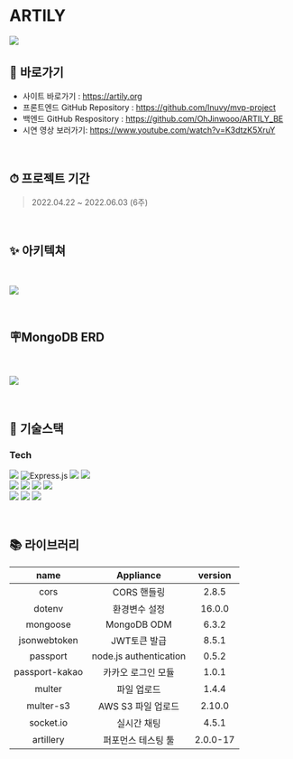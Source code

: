 # ARTILY

<a href="https://artily.org" height="3px" width="6px" target="_blank">
	<img src="https://s3.us-west-2.amazonaws.com/secure.notion-static.com/ea53c270-8fdd-49cf-9196-30fa21aa2daa/Untitled.png?X-Amz-Algorithm=AWS4-HMAC-SHA256&X-Amz-Content-Sha256=UNSIGNED-PAYLOAD&X-Amz-Credential=AKIAT73L2G45EIPT3X45%2F20220614%2Fus-west-2%2Fs3%2Faws4_request&X-Amz-Date=20220614T044326Z&X-Amz-Expires=86400&X-Amz-Signature=daefa20e20203b0a19cbf3d710ff75389bd876b5bffe9b33e963a2ebe16a568c&X-Amz-SignedHeaders=host&response-content-disposition=filename%20%3D%22Untitled.png%22&x-id=GetObject">
<a>

<br>

## 📌 바로가기
- 사이트 바로가기 : https://artily.org
- 프론트엔드 GitHub Repository : https://github.com/lnuvy/mvp-project
- 백엔드 GitHub Respository : https://github.com/OhJinwooo/ARTILY_BE
- 시연 영상 보러가기: https://www.youtube.com/watch?v=K3dtzK5XruY

<br>

## ⏱ 프로젝트 기간
> 2022.04.22 ~ 2022.06.03 (6주)


<br>

## ✨ 아키텍쳐
<br>

<a><img src="https://www.notion.so/image/https%3A%2F%2Fs3-us-west-2.amazonaws.com%2Fsecure.notion-static.com%2Fee258bad-21d3-49c2-88a0-4274869496e7%2F%ED%99%94%EB%A9%B4_%EC%BA%A1%EC%B2%98_2022-06-02_203208.png?table=block&id=ad7871b7-56dd-4406-a6f3-0bf43ef7a881&spaceId=5b5162e1-fb28-420c-acae-78efb764f3c3&width=2000&userId=2c64a51b-82d3-485a-b59b-5b8cef0ad4a9&cache=v2"><a/>
	

<br>

## 🪧MongoDB ERD
<br>

<a><img src="https://s3.us-west-2.amazonaws.com/secure.notion-static.com/ef0d1930-28d1-4160-9c0d-331aa1372aa4/ERD_%282%29.png?X-Amz-Algorithm=AWS4-HMAC-SHA256&X-Amz-Content-Sha256=UNSIGNED-PAYLOAD&X-Amz-Credential=AKIAT73L2G45EIPT3X45%2F20220614%2Fus-west-2%2Fs3%2Faws4_request&X-Amz-Date=20220614T044025Z&X-Amz-Expires=86400&X-Amz-Signature=7553d1d4a0736f370feb527420a82b67f1ee2e169a552adb53778f30ad662f14&X-Amz-SignedHeaders=host&response-content-disposition=filename%20%3D%22ERD%2520%282%29.png%22&x-id=GetObject"><a/>

<br>

## 🔨 기술스택
### **Tech**	
<p>
<img src="https://img.shields.io/badge/node.js-339933?style=for-the-badge&logo=Node.js&logoColor=white">
<img alt="Express.js" src ="https://img.shields.io/badge/express-000000.svg?&style=for-the-badge&logo=express&logoColor=white"/>
<img src="https://img.shields.io/badge/javascript-F7DF1E?style=for-the-badge&logo=javascript&logoColor=black">
<img src="https://img.shields.io/badge/passport-33D875?style=for-the-badge&logo=passport&logoColor=white">
</br>
<img src="https://img.shields.io/badge/JWT-000000?style=for-the-badge&logo=Json Web Tokens&logoColor=white">
<!-- <img src="https://img.shields.io/badge/AWS Lambda-FF9900?style=for-the-badge&logo=AWS Lambda&logoColor=white"> -->
<img src="https://img.shields.io/badge/AWS Ec2-232F3E?style=for-the-badge&logo=amazonaws&logoColor=white">
<img src="https://img.shields.io/badge/Load Balancer-FF9E0F?style=for-the-badge&logo=Load Balancer&logoColor=white">
<img src="https://img.shields.io/badge/PM2-2B037A?style=for-the-badge&logo=PM2&logoColor=white">
<br>
<img src="https://img.shields.io/badge/socket.io-ffffff?style=for-the-badge&logo=socket.io&logoColor=black">
<img src="https://img.shields.io/badge/mongoDB-47A248?style=for-the-badge&logo=MongoDB&logoColor=white">
<img src="https://img.shields.io/badge/NGINX-009639?style=for-the-badge&logo=NGINX&logoColor=white">
</p>



<br>

## 📚 라이브러리 
| name                | Appliance               | version  |
| :-----------------: | :---------------------: | :------: |
| cors                | CORS 핸들링             |2.8.5|
| dotenv              | 환경변수 설정           |16.0.0|
| mongoose            | MongoDB ODM             |6.3.2|
| jsonwebtoken        | JWT토큰 발급            |8.5.1|
| passport            | node.js authentication  |0.5.2|
| passport-kakao      | 카카오 로그인 모듈      |1.0.1|
| multer              | 파일 업로드             |1.4.4|
| multer-s3           | AWS S3 파일 업로드      |2.10.0|
| socket.io           | 실시간 채팅             |4.5.1|
| artillery	      | 퍼포먼스 테스팅 툴     |2.0.0-17|


<br>
<!--    
## 🚀 트러블 슈팅 -->

<!-- ### ✅ 사용자 편의 증진


### ✅ 서비스 보안 강화

<details>
  <summary>프록시 서버 및 https 적용</summary>
   
  * 도입 이유
    - 
  * 문제 상황
    -
  * 해결 방안
    -
  * 결과
    -
</details> -->

<!-- ### ✅ 서버 성능 개선
 -->
<!-- <details>
  <summary>로드밸런싱 및 스트레스 테스트</summary>
   
  * 도입 이유
    - 
  * 문제 상황
    - 
  * 해결 방안 (1)
    - 
  * 해결 방안 (2)
    - 
  * 의사 결정
    - 
  * 결과
    - 
</details> -->

